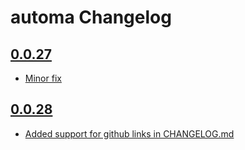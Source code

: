 # automa Changelog

## [0.0.27](https://https///github.com/giliweb/automa/commits/eba76c1e5171a45877ae4aaa7fb23b8d71ff3337) 
* [Minor fix](https://https///github.com/giliweb/automa/commits/eba76c1e5171a45877ae4aaa7fb23b8d71ff3337) 

## [0.0.28](https://https///github.com/giliweb/automa/commit64532f4f65f2bf5f56ccf7e4fdc5943d33c4b960) 
* [Added support for github links in CHANGELOG.md](https://https///github.com/giliweb/automa/commit64532f4f65f2bf5f56ccf7e4fdc5943d33c4b960) 


